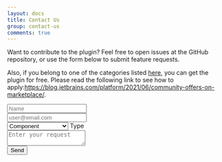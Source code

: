 ```yaml
---
layout: docs
title: Contact Us
group: contact-us
comments: true
---
```


Want to contribute to the plugin? Feel free to open issues at the GitHub repository, or use the form below to submit feature requests.

Also, if you belong to one of the categories listed [here](https://www.material-theme.com/docs/pricing/), you can get the plugin for free.
Please read the following link to see how to apply:<https://blog.jetbrains.com/platform/2021/06/community-offers-on-marketplace/>.




<form id="contact-us-form" action="https://send.pageclip.co/qRYPR9l3tBKru2vEFibJfvBVuUWlzhPa" method="post" markdown="0">
  <div class="input-field inline">
    <input type="text" name="name" id="name" placeholder="Name"/>
  </div>
  <div class="input-field inline">
    <input type="email" name="email" id="email" placeholder="user@email.com" />
  </div>

  <div class="input-field">
  <select name="type">
      <option value="component">Component</option>
      <option value="theme">Theme</option>
      <option value="scheme">Color Scheme</option>
      <option value="icon">Icon Type</option>
      <option value="license">License</option>
      <option value="feature">Other (tell us below)</option>
    </select>
<label>Type</label>
</div>

<div class="input-field">
  <textarea name="description" class="materialize-textarea" placeholder="Enter your request"></textarea>
</div>

  <button type="submit" class="btn btn-large pageclip-form__submit">
    <span>Send</span>
  </button>
</form>
